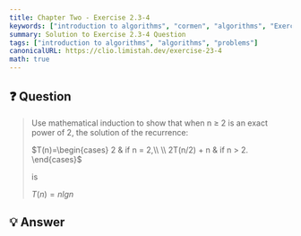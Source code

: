 ```yaml
---
title: Chapter Two - Exercise 2.3-4
keywords: ["introduction to algorithms", "cormen", "algorithms", "Exercise 2.3-4"]
summary: Solution to Exercise 2.3-4 Question
tags: ["introduction to algorithms", "algorithms", "problems"]
canonicalURL: https://clio.limistah.dev/exercise-23-4
math: true
---
```


## ❓ Question
<blockquote>


Use mathematical induction to show that when n ≥ 2 is an exact power of 2, the solution of the recurrence:

$T(n)=\begin{cases}
2 & if n = 2,\\
\\
2T(n/2) + n & if n > 2.
  \end{cases}$

is

$T(n) = n lg n$

</blockquote>

## 💡 Answer

<blockquote>



</blockquote>
